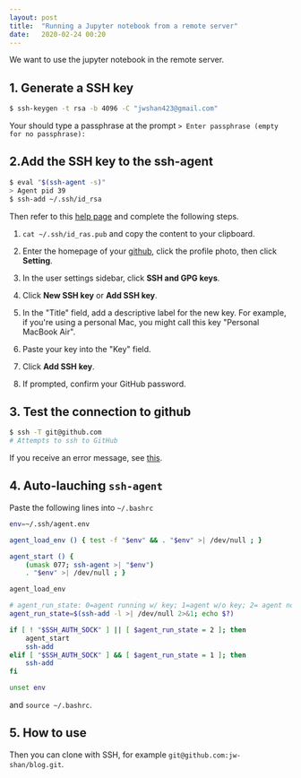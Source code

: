 ```yaml
---
layout: post
title:  "Running a Jupyter notebook from a remote server"
date:   2020-02-24 00:20 
---
```

We want to use the jupyter notebook in the remote server.

## 1. Generate a SSH key
```bash
$ ssh-keygen -t rsa -b 4096 -C "jwshan423@gmail.com"
```

Your should type a passphrase at the prompt `> Enter passphrase (empty for no passphrase): `

## 2.Add the SSH key to the ssh-agent
```bash
$ eval "$(ssh-agent -s)"
> Agent pid 39
$ ssh-add ~/.ssh/id_rsa
```

Then refer to this [help page](https://help.github.com/en/github/authenticating-to-github/adding-a-new-ssh-key-to-your-github-account) and complete the following steps.

1. `cat ~/.ssh/id_ras.pub` and copy the content to your clipboard.

2. Enter the  homepage of your [github](https://github.com/), click the profile photo, then click **Setting**.

3. In the user settings sidebar, click **SSH and GPG keys**.
4. Click **New SSH key** or **Add SSH key**.
5. In the "Title" field, add a descriptive label for the new key. For example, if you're using a personal Mac, you might call this key "Personal MacBook Air".
6. Paste your key into the "Key" field.
7. Click **Add SSH key**.
8. If prompted, confirm your GitHub password.

## 3. Test the connection to github
```bash
$ ssh -T git@github.com
# Attempts to ssh to GitHub
```

If you receive an error message, see [this](https://help.github.com/en/github/authenticating-to-github/error-permission-denied-publickey).

## 4. Auto-lauching `ssh-agent`
Paste the following lines into `~/.bashrc`
```bash
env=~/.ssh/agent.env

agent_load_env () { test -f "$env" && . "$env" >| /dev/null ; }

agent_start () {
    (umask 077; ssh-agent >| "$env")
    . "$env" >| /dev/null ; }

agent_load_env

# agent_run_state: 0=agent running w/ key; 1=agent w/o key; 2= agent not running
agent_run_state=$(ssh-add -l >| /dev/null 2>&1; echo $?)

if [ ! "$SSH_AUTH_SOCK" ] || [ $agent_run_state = 2 ]; then
    agent_start
    ssh-add
elif [ "$SSH_AUTH_SOCK" ] && [ $agent_run_state = 1 ]; then
    ssh-add
fi

unset env
```

and `source ~/.bashrc`.

## 5. How to use
Then you can clone with SSH, for example `git@github.com:jw-shan/blog.git`.

